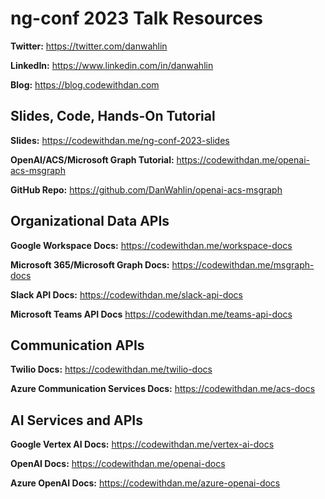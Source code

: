 # ng-conf 2023 Talk Resources

**Twitter:** https://twitter.com/danwahlin

**LinkedIn:** https://www.linkedin.com/in/danwahlin

**Blog:** https://blog.codewithdan.com

## Slides, Code, Hands-On Tutorial

**Slides:**  https://codewithdan.me/ng-conf-2023-slides

**OpenAI/ACS/Microsoft Graph Tutorial:** https://codewithdan.me/openai-acs-msgraph

**GitHub Repo:** https://github.com/DanWahlin/openai-acs-msgraph

## Organizational Data APIs

**Google Workspace Docs:** https://codewithdan.me/workspace-docs

**Microsoft 365/Microsoft Graph Docs:** https://codewithdan.me/msgraph-docs​

**Slack API Docs:** https://codewithdan.me/slack-api-docs​

**Microsoft Teams API Docs** https://codewithdan.me/teams-api-docs​

## Communication APIs

**Twilio Docs:** https://codewithdan.me/twilio-docs

**Azure Communication Services Docs:** https://codewithdan.me/acs-docs

## AI Services and APIs

**Google Vertex AI Docs:** https://codewithdan.me/vertex-ai-docs

**OpenAI Docs:** https://codewithdan.me/openai-docs

**Azure OpenAI Docs:** https://codewithdan.me/azure-openai-docs
